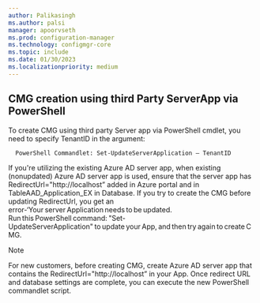 ```yaml
---
author: Palikasingh
ms.author: palsi
manager: apoorvseth
ms.prod: configuration-manager
ms.technology: configmgr-core
ms.topic: include
ms.date: 01/30/2023
ms.localizationpriority: medium
---
```


## <a name="bkmk_CMGP"></a> CMG creation using third Party ServerApp via PowerShell

<!--17186203-->
To create CMG using third party Server app via PowerShell cmdlet, you need to specify TenantID in the argument: 

      PowerShell Commandlet: Set-UpdateServerApplication – TenantID 

If you're utilizing the existing Azure AD server app, when existing (nonupdated) Azure AD server app is used, ensure that the server app has RedirectUrl="http://localhost” added in Azure portal and in TableAAD_Application_EX in Database.  If you try to create the CMG before updating RedirectUrl, you get an error-‘Your server Application needs to be updated.
Run this PowerShell command: "Set-UpdateServerApplication" to update your App, and then try again to create CMG.

> [!NOTE] 
> For new customers, before creating CMG, create Azure AD server app that contains the RedirectUrl="http://localhost” in your App. 
Once redirect URL and database settings are complete, you can execute the new PowerShell commandlet script. 

